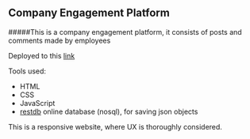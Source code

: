 ## Company Engagement Platform

#####This is a company engagement platform, it consists of posts and comments made by employees

Deployed to this [link](https://company-engagement-platform.netlify.app)

Tools used:

- HTML
- CSS
- JavaScript
- [restdb](https://restdb.io) online database (nosql), for saving json objects

This is a responsive website, where UX is thoroughly considered.
